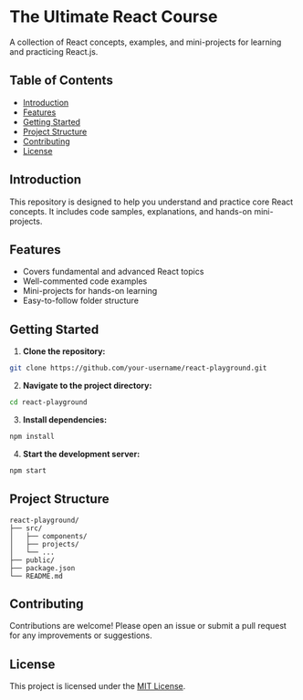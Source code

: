 # The Ultimate React Course

A collection of React concepts, examples, and mini-projects for learning and practicing React.js.

## Table of Contents

- [Introduction](#introduction)
- [Features](#features)
- [Getting Started](#getting-started)
- [Project Structure](#project-structure)
- [Contributing](#contributing)
- [License](#license)

## Introduction

This repository is designed to help you understand and practice core React concepts. It includes code samples, explanations, and hands-on mini-projects.

## Features

- Covers fundamental and advanced React topics
- Well-commented code examples
- Mini-projects for hands-on learning
- Easy-to-follow folder structure

## Getting Started

1. **Clone the repository:**

```bash
git clone https://github.com/your-username/react-playground.git
```

2. **Navigate to the project directory:**

```bash
cd react-playground
```

3. **Install dependencies:**

```bash
npm install
```

4. **Start the development server:**

```bash
npm start
```

## Project Structure

```
react-playground/
├── src/
│   ├── components/
│   ├── projects/
│   └── ...
├── public/
├── package.json
└── README.md
```

## Contributing

Contributions are welcome! Please open an issue or submit a pull request for any improvements or suggestions.

## License

This project is licensed under the [MIT License](LICENSE).
